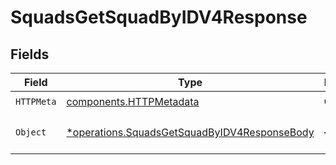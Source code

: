 # SquadsGetSquadByIDV4Response


## Fields

| Field                                                                                                       | Type                                                                                                        | Required                                                                                                    | Description                                                                                                 |
| ----------------------------------------------------------------------------------------------------------- | ----------------------------------------------------------------------------------------------------------- | ----------------------------------------------------------------------------------------------------------- | ----------------------------------------------------------------------------------------------------------- |
| `HTTPMeta`                                                                                                  | [components.HTTPMetadata](../../models/components/httpmetadata.md)                                          | :heavy_check_mark:                                                                                          | N/A                                                                                                         |
| `Object`                                                                                                    | [*operations.SquadsGetSquadByIDV4ResponseBody](../../models/operations/squadsgetsquadbyidv4responsebody.md) | :heavy_minus_sign:                                                                                          | The request has succeeded.                                                                                  |